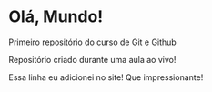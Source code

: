 # Olá, Mundo!
 Primeiro repositório do curso de Git e Github

Repositório criado durante uma aula ao vivo!

Essa linha eu adicionei no site! Que impressionante!
